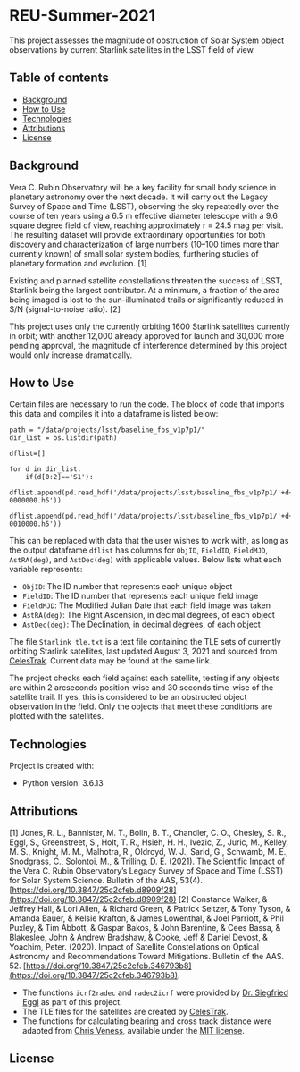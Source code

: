 # REU-Summer-2021
This project assesses the magnitude of obstruction of Solar System object observations by current Starlink satellites in the LSST field of view.

## Table of contents
* [Background](#background)
* [How to Use](#how-to-use)
* [Technologies](#technologies)
* [Attributions](#attributions)
* [License](#license)

## Background
Vera C. Rubin Observatory will be a key facility for small body science in planetary astronomy over the next decade. It will carry out the Legacy Survey of Space and Time (LSST), observing the sky repeatedly over the course of ten years using a 6.5 m effective diameter telescope with a 9.6 square degree field of view, reaching approximately r = 24.5 mag per visit. The resulting dataset will provide extraordinary opportunities for both discovery and characterization of large numbers (10–100 times more than currently known) of small solar system bodies, furthering studies of planetary formation and evolution. [1]

Existing and planned satellite constellations threaten the success of LSST, Starlink being the largest contributor. At a minimum, a fraction of the area being imaged is lost to the sun-illuminated trails or significantly reduced in S/N (signal-to-noise ratio). [2]

This project uses only the currently orbiting 1600 Starlink satellites currently in orbit; with another 12,000 already approved for launch and 30,000 more pending approval, the magnitude of interference determined by this project would only increase dramatically. 

## How to Use
Certain files are necessary to run the code. The block of code that imports this data and compiles it into a dataframe is listed below:
```
path = "/data/projects/lsst/baseline_fbs_v1p7p1/"
dir_list = os.listdir(path)

dflist=[]

for d in dir_list:
    if(d[0:2]=='S1'):
        dflist.append(pd.read_hdf('/data/projects/lsst/baseline_fbs_v1p7p1/'+d+'/visit-0000000.h5'))
        dflist.append(pd.read_hdf('/data/projects/lsst/baseline_fbs_v1p7p1/'+d+'/visit-0010000.h5'))
```
This can be replaced with data that the user wishes to work with, as long as the output dataframe ```dflist``` has columns for ``` ObjID ```, ``` FieldID ```, ``` FieldMJD ```, ``` AstRA(deg) ```, and ``` AstDec(deg) ``` with applicable values. Below lists what each variable represents:
* ``` ObjID ```: The ID number that represents each unique object
* ``` FieldID ```: The ID number that represents each unique field image
* ``` FieldMJD ```: The Modified Julian Date that each field image was taken
* ``` AstRA(deg) ```: The Right Ascension, in decimal degrees, of each object
* ``` AstDec(deg) ```: The Declination, in decimal degrees, of each object

The file ```Starlink tle.txt``` is a text file containing the TLE sets of currently orbiting Starlink satellites, last updated August 3, 2021 and sourced from [CelesTrak](https://celestrak.com/NORAD/elements/). Current data may be found at the same link.

The project checks each field against each satellite, testing if any objects are within 2 arcseconds position-wise and 30 seconds time-wise of the satellite trail. If yes, this is considered to be an obstructed object observation in the field. Only the objects that meet these conditions are plotted with the satellites.
	
## Technologies
Project is created with:
* Python version: 3.6.13

## Attributions
[1] Jones, R. L., Bannister, M. T., Bolin, B. T., Chandler, C. O., Chesley, S. R., Eggl, S., Greenstreet, S., Holt, T. R., Hsieh, H. H., Ivezic, Z., Juric, M., Kelley, M. S., Knight, M. M., Malhotra, R., Oldroyd, W. J., Sarid, G., Schwamb, M. E., Snodgrass, C., Solontoi, M., &amp; Trilling, D. E. (2021). The Scientific Impact of the Vera C. Rubin Observatory’s Legacy Survey of Space and Time (LSST) for Solar System Science. Bulletin of the AAS, 53(4). [https://doi.org/10.3847/25c2cfeb.d8909f28](https://doi.org/10.3847/25c2cfeb.d8909f28)
[2] Constance	Walker, & Jeffrey	Hall, & Lori	Allen, & Richard	Green, & Patrick	Seitzer, & Tony	Tyson, & Amanda	Bauer, & Kelsie	Krafton, & James	Lowenthal, & Joel	Parriott, & Phil	Puxley, & Tim	Abbott, & Gaspar	Bakos, & John	Barentine, & Cees	Bassa, & Blakeslee, John & Andrew	Bradshaw, & Cooke, Jeff & Daniel	Devost, & Yoachim, Peter. (2020). Impact of Satellite Constellations on Optical Astronomy and Recommendations Toward Mitigations. Bulletin of the AAS. 52. [https://doi.org/10.3847/25c2cfeb.346793b8](https://doi.org/10.3847/25c2cfeb.346793b8). 
* The functions ```icrf2radec``` and ```radec2icrf``` were provided by [Dr. Siegfried Eggl](https://github.com/eggls6) as part of this project. 
* The TLE files for the satellites are created by [CelesTrak](https://celestrak.com/NORAD/elements/).
* The functions for calculating bearing and cross track distance were adapted from [Chris Veness](http://www.movable-type.co.uk/scripts/latlong.html), available under the [MIT license](https://opensource.org/licenses/MIT). 

## License

